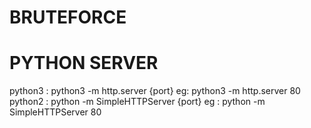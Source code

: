 # BRUTEFORCE

# PYTHON SERVER
python3 : python3 -m http.server {port} eg: python3 -m http.server 80
python2 : python -m SimpleHTTPServer {port} eg : python -m SimpleHTTPServer 80
